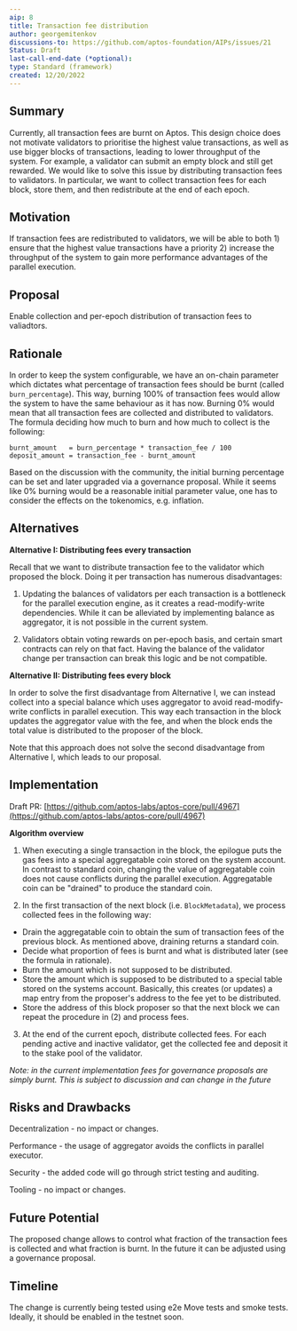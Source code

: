 ```yaml
---
aip: 8
title: Transaction fee distribution
author: georgemitenkov
discussions-to: https://github.com/aptos-foundation/AIPs/issues/21
Status: Draft
last-call-end-date (*optional):
type: Standard (framework)
created: 12/20/2022
---
```

## Summary

Currently, all transaction fees are burnt on Aptos. This design choice does not motivate validators to prioritise the highest value transactions, as well as use bigger blocks of transactions, leading to lower throughput of the system. For example, a validator can submit an empty block and still get rewarded. We would like to solve this issue by distributing transaction fees to validators. In particular, we want to collect transaction fees for each block, store them, and then redistribute at the end of each epoch.

## Motivation

If transaction fees are redistributed to validators, we will be able to both 1) ensure that the highest value transactions have a priority 2) increase the throughput of the system to gain more performance advantages of the parallel execution.

## Proposal

Enable collection and per-epoch distribution of transaction fees to valiadtors. 

## Rationale

In order to keep the system configurable, we have an on-chain parameter which dictates what percentage of transaction fees should be burnt (called `burn_percentage`). This way, burning 100% of transaction fees would allow the system to have the same behaviour as it has now. Burning 0% would mean that all transaction fees are collected and distributed to validators. The formula deciding how much to burn and how much to collect is the following:

```
burnt_amount   = burn_percentage * transaction_fee / 100
deposit_amount = transaction_fee - burnt_amount
```

Based on the discussion with the community, the initial burning percentage can be set and later upgraded via a governance proposal. While it seems like 0% burning would be a reasonable initial parameter value, one has to consider the effects on the tokenomics, e.g. inflation.

## Alternatives

**Alternative I: Distributing fees every transaction**

Recall that we want to distribute transaction fee to the validator which proposed the block. Doing it per transaction has numerous disadvantages:

1. Updating the balances of validators per each transaction is a bottleneck for the parallel execution engine, as it creates a read-modify-write dependencies. While it can be alleviated by implementing balance as aggregator, it is not possible in the current system.

2. Validators obtain voting rewards on per-epoch basis, and certain smart contracts can rely on that fact. Having the balance of the validator change per transaction can break this logic and be not compatible.

**Alternative II: Distributing fees every block**

In order to solve the first disadvantage from Alternative I, we can instead collect into a special balance which uses aggregator to avoid read-modify-write conflicts in parallel execution. This way each transaction in the block updates the aggregator value with the fee, and when the block ends the total value is distributed to the proposer of the block.

Note that this approach does not solve the second disadvantage from Alternative I, which leads to our proposal.

## Implementation

Draft PR: [https://github.com/aptos-labs/aptos-core/pull/4967](https://github.com/aptos-labs/aptos-core/pull/4967)

**Algorithm overview**

1. When executing a single transaction in the block, the epilogue puts the gas fees into a special aggregatable coin stored on the system account. In contrast to standard coin, changing the value of aggregatable coin does not cause conflicts during the parallel execution. Aggregatable coin can be "drained" to produce the standard coin.

2. In the first transaction of the next block (i.e. `BlockMetadata`), we process collected fees in the following way:

- Drain the aggregatable coin to obtain the sum of transaction fees of the previous block. As mentioned above, draining returns a standard coin.
- Decide what proportion of fees is burnt and what is distributed later (see the formula in rationale).
- Burn the amount which is not supposed to be distributed.
- Store the amount which is supposed to be distributed to a special table stored on the systems account. Basically, this creates (or updates) a map entry from the proposer's address to the fee yet to be distributed.
- Store the address of this block proposer so that the next block we can repeat the procedure in (2) and process fees.

3. At the end of the current epoch, distribute collected fees. For each pending active and inactive validator, get the collected fee and deposit it to the stake pool of the validator.

*Note: in the current implementation fees for governance proposals are simply burnt. This is subject to discussion and can change in the future*

## Risks and Drawbacks

Decentralization - no impact or changes.

Performance - the usage of aggregator avoids the conflicts in parallel executor.

Security - the added code will go through strict testing and auditing.

Tooling - no impact or changes.

## Future Potential

The proposed change allows to control what fraction of the transaction fees is collected and what fraction is burnt. In the future it can be adjusted using a governance proposal.

## Timeline

The change is currently being tested using e2e Move tests and smoke tests. Ideally, it should be enabled in the testnet soon.
